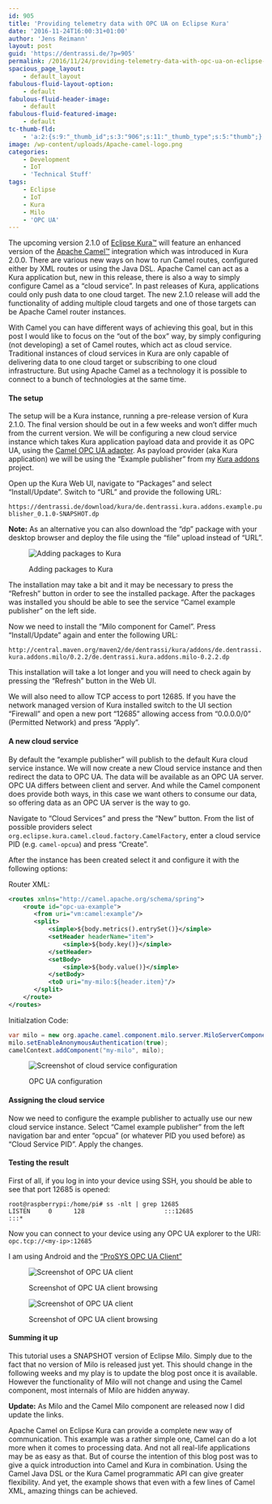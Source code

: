 ```yaml
---
id: 905
title: 'Providing telemetry data with OPC UA on Eclipse Kura'
date: '2016-11-24T16:00:31+01:00'
author: 'Jens Reimann'
layout: post
guid: 'https://dentrassi.de/?p=905'
permalink: /2016/11/24/providing-telemetry-data-with-opc-ua-on-eclipse-kura/
spacious_page_layout:
    - default_layout
fabulous-fluid-layout-option:
    - default
fabulous-fluid-header-image:
    - default
fabulous-fluid-featured-image:
    - default
tc-thumb-fld:
    - 'a:2:{s:9:"_thumb_id";s:3:"906";s:11:"_thumb_type";s:5:"thumb";}'
image: /wp-content/uploads/Apache-camel-logo.png
categories:
    - Development
    - IoT
    - 'Technical Stuff'
tags:
    - Eclipse
    - IoT
    - Kura
    - Milo
    - 'OPC UA'
---
```


The upcoming version 2.1.0 of [Eclipse Kura™](https://www.eclipse.org/kura/) will feature an enhanced version of the [Apache Camel™](https://camel.apache.org/) integration which was introduced in Kura 2.0.0. There are various new ways on how to run Camel routes, configured either by XML routes or using the Java DSL. Apache Camel can act as a Kura application but, new in this release, there is also a way to simply configure Camel as a “cloud service”. In past releases of Kura, applications could only push data to one cloud target. The new 2.1.0 release will add the functionality of adding multiple cloud targets and one of those targets can be Apache Camel router instances.

<!-- more -->

With Camel you can have different ways of achieving this goal, but in this post I would like to focus on the “out of the box” way, by simply configuring (not developing) a set of Camel routes, which act as cloud service. Traditional instances of cloud services in Kura are only capable of delivering data to one cloud target or subscribing to one cloud infrastructure. But using Apache Camel as a technology it is possible to connect to a bunch of technologies at the same time.

#### The setup

The setup will be a Kura instance, running a pre-release version of Kura 2.1.0. The final version should be out in a few weeks and won’t differ much from the current version. We will be configuring a new cloud service instance which takes Kura application payload data and provide it as OPC UA, using the [Camel OPC UA adapter](https://github.com/ctron/de.dentrassi.camel.milo). As payload provider (aka Kura application) we will be using the “Example publisher” from my [Kura addons](https://dentrassi.de/kura-addons/) project.

Open up the Kura Web UI, navigate to “Packages” and select “Install/Update”. Switch to “URL” and provide the following URL:

`https://dentrassi.de/download/kura/de.dentrassi.kura.addons.example.publisher_0.1.0-SNAPSHOT.dp`

**Note:**  As an alternative you can also download the “dp” package with your desktop browser and deploy the file using the “file” upload instead of “URL”.

<figure>

![Adding packages to Kura](https://dentrassi.de/wp-content/uploads/kura_add_package.png)

<figcaption>Adding packages to Kura</figcaption></figure>

The installation may take a bit and it may be necessary to press the “Refresh” button in order to see the installed package. After the packages was installed you should be able to see the service “Camel example publisher” on the left side.

Now we need to install the “Milo component for Camel”. Press “Install/Update” again and enter the following URL:

`http://central.maven.org/maven2/de/dentrassi/kura/addons/de.dentrassi.kura.addons.milo/0.2.2/de.dentrassi.kura.addons.milo-0.2.2.dp`

This installation will take a lot longer and you will need to check again by pressing the “Refresh” button in the Web UI.

We will also need to allow TCP access to port 12685. If you have the network managed version of Kura installed switch to the UI section “Firewall” and open a new port “12685” allowing access from “0.0.0.0/0” (Permitted Network) and press “Apply”.

#### A new cloud service

By default the “example publisher” will publish to the default Kura cloud service instance. We will now create a new Cloud service instance and then redirect the data to OPC UA. The data will be available as an OPC UA server. OPC UA differs between client and server. And while the Camel component does provide both ways, in this case we want others to consume our data, so offering data as an OPC UA server is the way to go.

Navigate to “Cloud Services” and press the “New” button. From the list of possible providers select `org.eclipse.kura.camel.cloud.factory.CamelFactory`, enter a cloud service PID (e.g. `camel-opcua`) and press “Create”.

After the instance has been created select it and configure it with the following options:

Router XML:

```xml
<routes xmlns="http://camel.apache.org/schema/spring">
    <route id="opc-ua-example">
       <from uri="vm:camel:example"/>
       <split>
           <simple>${body.metrics().entrySet()}</simple>
           <setHeader headerName="item">
               <simple>${body.key()}</simple>
           </setHeader>
           <setBody>
               <simple>${body.value()}</simple>
           </setBody>
           <toD uri="my-milo:${header.item}"/>
       </split>
    </route>
</routes>
```

Initialzation Code:

```java
var milo = new org.apache.camel.component.milo.server.MiloServerComponent();
milo.setEnableAnonymousAuthentication(true);
camelContext.addComponent("my-milo", milo);
```

<figure>

![Screenshot of cloud service configuration](https://dentrassi.de/wp-content/uploads/kura_opcua_cs.png)

<figcaption>OPC UA configuration</figcaption></figure>

#### Assigning the cloud service

Now we need to configure the example publisher to actually use our new cloud service instance. Select “Camel example publisher” from the left navigation bar and enter “opcua” (or whatever PID you used before) as “Cloud Service PID”. Apply the changes.

#### Testing the result

First of all, if you log in into your device using SSH, you should be able to see that port 12685 is opened:

```
root@raspberrypi:/home/pi# ss -nlt | grep 12685
LISTEN     0      128                      :::12685                   :::*     
```

Now you can connect to your device using any OPC UA explorer to the URI: `opc.tcp://<my-ip>:12685`

I am using Android and the [“ProSYS OPC UA Client”](https://play.google.com/store/apps/details?id=com.prosysopc.ua.android2)

<div class="d-flex">

<figure>

![Screenshot of OPC UA client](https://dentrassi.de/wp-content/uploads/kura_milo_browse.png)

<figcaption>Screenshot of OPC UA client browsing</figcaption></figure>

<figure>

![Screenshot of OPC UA client](https://dentrassi.de/wp-content/uploads/kura_milo_monitor.png)

<figcaption>Screenshot of OPC UA client browsing</figcaption></figure>

</div>

#### Summing it up

This tutorial uses a SNAPSHOT version of Eclipse Milo. Simply due to the fact that no version of Milo is released just yet. This should change in the following weeks and my play is to update the blog post once it is available. However the functionality of Milo will not change and using the Camel component, most internals of Milo are hidden anyway.

**Update:** As Milo and the Camel Milo component are released now I did update the links.

Apache Camel on Eclipse Kura can provide a complete new way of communication. This example was a rather simple one, Camel can do a lot more when it comes to processing data. And not all real-life applications may be as easy as that. But of course the intention of this blog post was to give a quick introduction into Camel and Kura in combination. Using the Camel Java DSL or the Kura Camel programmatic API can give greater flexibility. And yet, the example shows that even with a few lines of Camel XML, amazing things can be achieved.
